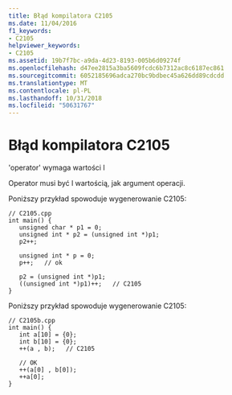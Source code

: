 ```yaml
---
title: Błąd kompilatora C2105
ms.date: 11/04/2016
f1_keywords:
- C2105
helpviewer_keywords:
- C2105
ms.assetid: 19b7f7bc-a9da-4d23-8193-005b6d09274f
ms.openlocfilehash: d47ee2815a3ba5609fcdc6b7312ac8c6187ec861
ms.sourcegitcommit: 6052185696adca270bc9bdbec45a626dd89cdcdd
ms.translationtype: MT
ms.contentlocale: pl-PL
ms.lasthandoff: 10/31/2018
ms.locfileid: "50631767"
---
```

# <a name="compiler-error-c2105"></a>Błąd kompilatora C2105

'operator' wymaga wartości l

Operator musi być l wartością, jak argument operacji.

Poniższy przykład spowoduje wygenerowanie C2105:

```
// C2105.cpp
int main() {
   unsigned char * p1 = 0;
   unsigned int * p2 = (unsigned int *)p1;
   p2++;

   unsigned int * p = 0;
   p++;   // ok

   p2 = (unsigned int *)p1;
   ((unsigned int *)p1)++;   // C2105
}
```

Poniższy przykład spowoduje wygenerowanie C2105:

```
// C2105b.cpp
int main() {
   int a[10] = {0};
   int b[10] = {0};
   ++(a , b);   // C2105

   // OK
   ++(a[0] , b[0]);
   ++a[0];
}
```